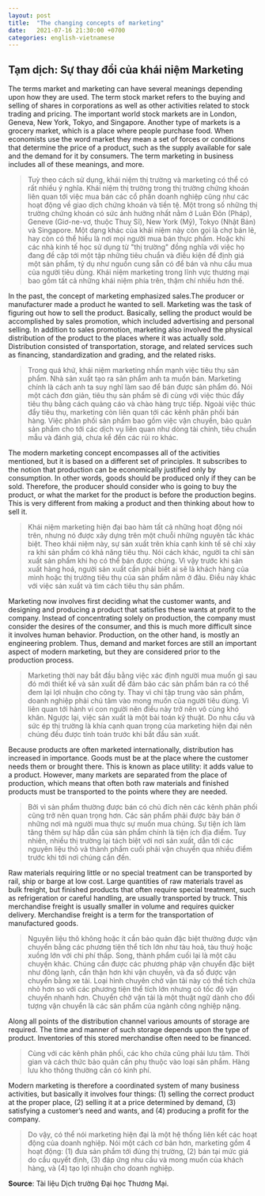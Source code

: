 ```yaml
---
layout: post
title:  "The changing concepts of marketing"
date:   2021-07-16 21:30:00 +0700
categories: english-vietnamese
---
```


## Tạm dịch: Sự thay đổi của khái niệm Marketing

The terms market and marketing can have several meanings depending upon how they are used. The term stock market refers to the buying and selling of shares in corporations as well as other activities related to stock trading and pricing. The important world stock markets are in London, Geneva, New York, Tokyo, and Singapore. Another type of markets is a grocery market, which is a place where people purchase food. When economists use the word market they mean a set of forces or conditions that determine the price of a product, such as the supply available for sale and the demand for it by consumers. The term marketing in business includes all of these meanings, and more. 

> Tuỳ theo cách sử dụng, khái niệm thị trường và marketing có thể có rất nhiều ý nghĩa. Khái niệm thị trường trong thị trường chứng khoán liên quan tới việc mua bán các cổ phần doanh nghiệp cũng như các hoạt động về giao dịch chứng khoán và tiền tệ. Một trong số những thị trường chứng khoán có sức ảnh hưởng nhất nằm ở Luân Đôn (Pháp), Geneve (Giơ-ne-vơ, thuộc Thuỵ Sĩ), New York (Mỹ), Tokyo (Nhật Bản) và Singapore. Một dạng khác của khái niệm này còn gọi là chợ bán lẻ, hay còn có thể hiểu là nơi mọi người mua bán thực phẩm. Hoặc khi các nhà kinh tế học sử dụng từ "thị trường" đồng nghĩa với việc họ đang đề cập tới một tập những tiêu chuẩn và điều kiện để định giá một sản phẩm, tỷ dụ như nguồn cung sẵn có để bán và nhu cầu mua của người tiêu dùng. Khái niệm marketing trong lĩnh vực thương mại bao gồm tất cả những khái niệm phía trên, thậm chí nhiều hơn thế.

In the past, the concept of marketing emphasized sales.The producer or manufacturer made a product he wanted to sell. Marketing was the task of figuring out how to sell the product. Basically, selling the product would be accomplished by sales promotion, which included advertising and personal selling. In addition to sales promotion, marketing also involved the physical distribution of the product to the places where it was actually sold. Distribution consisted of transportation, storage, and related services such as financing, standardization and grading, and the related risks. 

> Trong quá khứ, khái niệm marketing nhấn mạnh việc tiêu thụ sản phẩm. Nhà sản xuất tạo ra sản phẩm anh ta muốn bán. Marketing chính là cách anh ta suy nghĩ làm sao để bán được sản phẩm đó. Nói một cách đơn giản, tiêu thụ sản phẩm sẽ đi cùng với việc thúc đẩy tiêu thụ bằng cách quảng cáo và chào hàng trực tiếp. Ngoài việc thúc đẩy tiêu thụ, marketing còn liên quan tới các kênh phân phối bán hàng. Việc phân phối sản phẩm bao gồm việc vận chuyển, bảo quản sản phẩm cho tới các dịch vụ liên quan như dòng tài chính, tiêu chuẩn mẫu và đánh giá, chưa kể đến các rủi ro khác. 

The modern marketing concept encompasses all of the activities mentioned, but it is based on a different set of principles. It subscribes to the notion that production can be economically justified only by consumption. In other words, goods should be produced only if they can be sold. Therefore, the producer should consider who is going to buy the product, or what the market for the product is before the production begins. This is very different from making a product and then thinking about how to sell it. 

> Khái niệm marketing hiện đại bao hàm tất cả những hoạt động nói trên, nhưng nó được xây dựng trên một chuỗi những nguyên tắc khác biệt. Theo khái niệm này, sự sản xuất trên khía cạnh kinh tế sẽ chỉ xảy ra khi sản phẩm có khả năng tiêu thụ. Nói cách khác, người ta chỉ sản xuất sản phẩm khi họ có thể bán được chúng. Vì vậy trước khi sản xuất hàng hoá, người sản xuất cần phải biết ai sẽ là khách hàng của mình hoặc thị trường tiêu thụ của sản phẩm nằm ở đâu. Điều này khác với việc sản xuất và tìm cách tiêu thụ sản phẩm. 

Marketing now involves first deciding what the customer wants, and designing and producing a product that satisfies these wants at profit to the company. Instead of concentrating solely on production, the company must consider the desires of the consumer, and this is much more difficult since it involves human behavior. Production, on the other hand, is mostly an engineering problem. Thus, demand and market forces are still an important aspect of modern marketing, but they are considered prior to the production process. 

> Marketing thời nay bắt đầu bằng việc xác định người mua muốn gì sau đó mới thiết kế và sản xuất để đảm bảo các sản phẩm bán ra có thể  đem lại lợi nhuận cho công ty. Thay vì chỉ tập trung vào sản phẩm, doanh nghiệp phải chú tâm vào mong muốn của người tiêu dùng. Vì liên quan tới hành vi con người nên điều này trở nên vô cùng khó khăn. Ngược lại, việc sản xuất là một bài toán kỹ thuật. Do nhu cầu và sức ép thị trường là khía cạnh quan trọng của marketing hiện đại nên chúng đều được tính toán trước khi bắt đầu sản xuất.

Because products are often marketed internationally, distribution has increased in importance. Goods must be at the place where the customer needs them or brought there. This is known as place utility: it adds value to a product. However, many markets are separated from the place of production, which means that often both raw materials and finished products must be transported to the points where they are needed. 

> Bởi vì sản phẩm thường được bán có chủ đích nên các kênh phân phối cũng trở nên quan trọng hơn. Các sản phẩm phải được bày bán ở những nơi mà người mua thực sự muốn mua chúng. Sự tiện ích làm tăng thêm sự hấp dẫn của sản phẩm chính là tiện ích địa điểm. Tuy nhiên, nhiều thị trường lại tách biệt với nơi sản xuất, dẫn tới các nguyên liệu thô và thành phẩm cuối phải vận chuyển qua nhiều điểm trước khi tới nơi chúng cần đến.

Raw materials requiring little or no special treatment can be transported by rail, ship or barge at low cost. Large quantities of raw materials travel as bulk freight, but finished products that often require special treatment, such as refrigeration or careful handling, are usually transported by truck. This merchandise freight is usually smaller in volume and requires quicker delivery. Merchandise freight is a term for the transportation of manufactured goods. 

> Nguyên liệu thô không hoặc ít cần bảo quản đặc biệt thường được vận chuyển bằng các phương tiện thể tích lớn như tàu hoả, tàu thuỷ hoặc xuồng lớn với chi phí thấp. Song, thành phẩm cuối lại là một câu chuyện khác. Chúng cần được các phương pháp vận chuyển đặc biệt như đông lạnh, cẩn thận hơn khi vận chuyển, và đa số được vận chuyển bằng xe tải. Loại hình chuyên chở vận tải  này có thể tích chứa nhỏ hơn so với các phương tiện thể tích lớn nhưng có tốc độ vận chuyển nhanh hơn. Chuyển chở vận tải là một thuật ngữ dành cho đối tượng vận chuyển là các sản phẩm của ngành công nghiệp nặng. 

Along all points of the distribution channel various amounts of storage are required. The time and manner of such storage depends upon the type of product. Inventories of this stored merchandise often need to be financed. 

> Cùng với các kênh phân phối, các kho chứa cũng phải lưu tâm. Thời gian và cách thức bảo quản cần phụ thuộc vào loại sản phẩm. Hàng lưu kho thông thường cần có kinh phí.

Modern marketing is therefore a coordinated system of many business activities, but basically it involves four things: (1) selling the correct product at the proper place, (2) selling it at a price determined by demand, (3) satisfying a customer’s need and wants, and (4) producing a profit for the company.

> Do vậy, có thể nói marketing hiện đại là một hệ thống liên kết các hoạt động của doanh nghiệp. Nói một cách cơ bản hơn, marketing gồm 4 hoạt động: (1) đưa sản phẩm tới đúng thị trường, (2) bán tại mức giá do cầu quyết định, (3) đáp ứng nhu cầu và mong muốn của khách hàng, và (4) tạo lợi nhuận cho doanh nghiệp.

**Source**: Tài liệu Dịch trường Đại học Thương Mại. 